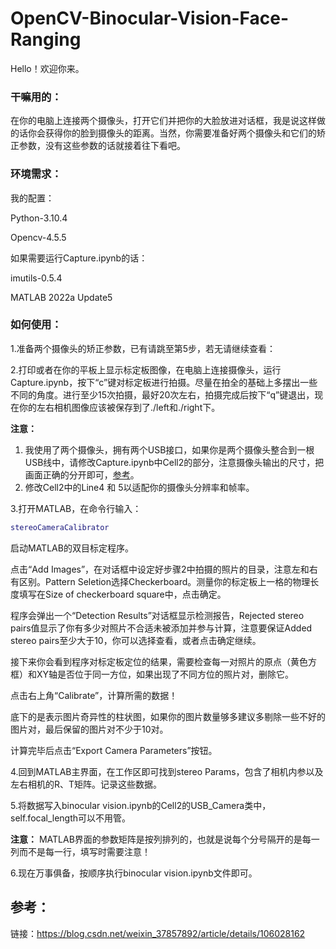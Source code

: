 # OpenCV-Binocular-Vision-Face-Ranging

Hello！欢迎你来。

### 干嘛用的：

在你的电脑上连接两个摄像头，打开它们并把你的大脸放进对话框，我是说这样做的话你会获得你的脸到摄像头的距离。当然，你需要准备好两个摄像头和它们的矫正参数，没有这些参数的话就接着往下看吧。

### 环境需求：

我的配置：

Python-3.10.4

Opencv-4.5.5

如果需要运行Capture.ipynb的话：

imutils-0.5.4

MATLAB 2022a Update5

### 如何使用：

1.准备两个摄像头的矫正参数，已有请跳至第5步，若无请继续查看：

2.打印或者在你的平板上显示标定板图像，在电脑上连接摄像头，运行Capture.ipynb，按下“c”键对标定板进行拍摄。尽量在拍全的基础上多摆出一些不同的角度。进行至少15次拍摄，最好20次左右，拍摄完成后按下“q”键退出，现在你的左右相机图像应该被保存到了./left和./right下。

**注意：**

1. 我使用了两个摄像头，拥有两个USB接口，如果你是两个摄像头整合到一根USB线中，请修改Capture.ipynb中Cell2的部分，注意摄像头输出的尺寸，把画面正确的分开即可，[参考](https://blog.csdn.net/weixin_37857892/article/details/106319379)。
2. 修改Cell2中的Line4 和 5以适配你的摄像头分辨率和帧率。

3.打开MATLAB，在命令行输入：

```matlab
stereoCameraCalibrator
```

启动MATLAB的双目标定程序。

点击“Add Images”，在对话框中设定好步骤2中拍摄的照片的目录，注意左和右有区别。Pattern Seletion选择Checkerboard。测量你的标定板上一格的物理长度填写在Size of checkerboard square中，点击确定。

程序会弹出一个“Detection Results”对话框显示检测报告，Rejected stereo pairs值显示了你有多少对照片不合适未被添加并参与计算，注意要保证Added stereo pairs至少大于10，你可以选择查看，或者点击确定继续。

接下来你会看到程序对标定板定位的结果，需要检查每一对照片的原点（黄色方框）和XY轴是否位于同一方位，如果出现了不同方位的照片对，删除它。

点击右上角“Calibrate”，计算所需的数据！

底下的是表示图片奇异性的柱状图，如果你的图片数量够多建议多剔除一些不好的图片对，最后保留的图片对不少于10对。

计算完毕后点击“Export Camera Parameters”按钮。

4.回到MATLAB主界面，在工作区即可找到stereo Params，包含了相机内参以及左右相机的R、T矩阵。记录这些数据。

5.将数据写入binocular vision.ipynb的Cell2的USB_Camera类中，self.focal_length可以不用管。

**注意：** MATLAB界面的参数矩阵是按列排列的，也就是说每个分号隔开的是每一列而不是每一行，填写时需要注意！

6.现在万事俱备，按顺序执行binocular vision.ipynb文件即可。

## 参考：

链接：https://blog.csdn.net/weixin_37857892/article/details/106028162
